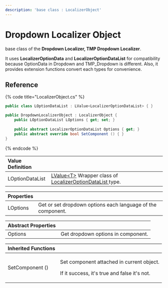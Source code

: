 ```yaml
---
description: 'base class : LocalizerObject'
---
```


# Dropdown Localizer Object

base class of the **Dropdown Localizer, TMP Dropdown Localizer**.

It uses **LocalizerOptionData** and **LocalizerOptionDataList** for compatibility because OptionData in Dropdown and TMP\_Dropdown is different. Also, it provides extension functions convert each types for convenience.

## Reference

{% code title="LocalizerObject.cs" %}
```csharp
public class LOptionDataList : LValue<LocalizerOptionDataList> { }

public DropdownLocalizerObject : LocalizerObject {
    public LOptionDataList LOptions { get; set; }
    
    public abstract LocalizerOptionDataList Options { get; }
    public abstract override bool SetComponent () { }
}
```
{% endcode %}

| Value Definition |  |
| :--- | :--- |
| LOptionDataList | [LValue&lt;T&gt;](../../../lvalue/lvalue-type.md) Wrapper class of  [LocalizerOptionDataList ](localizer-option-data-list/)type. |

| **Properties** |  |
| :--- | :--- |
| LOptions | Get or set dropdown options each language of the component. |

| Abstract Properties |  |
| :--- | :--- |
| Options | Get dropdown options in component. |

<table>
  <thead>
    <tr>
      <th style="text-align:left">Inherited Functions</th>
      <th style="text-align:left"></th>
    </tr>
  </thead>
  <tbody>
    <tr>
      <td style="text-align:left">SetComponent ()</td>
      <td style="text-align:left">
        <p>Set component attached in current object.</p>
        <p>If it success, it&apos;s true and false it&apos;s not.</p>
      </td>
    </tr>
  </tbody>
</table>

